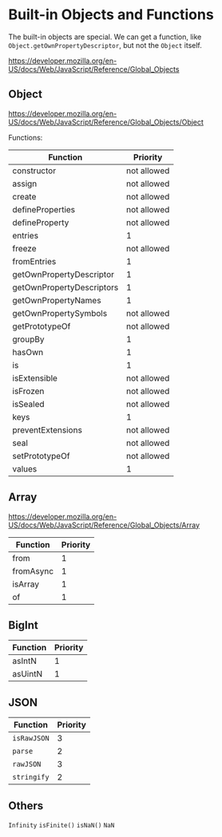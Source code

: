 # Built-in Objects and Functions

The built-in objects are special. We can get a function, like `Object.getOwnPropertyDescriptor`, but not the `Object` itself.

https://developer.mozilla.org/en-US/docs/Web/JavaScript/Reference/Global_Objects

## Object

https://developer.mozilla.org/en-US/docs/Web/JavaScript/Reference/Global_Objects/Object

Functions:

|Function                 |Priority   |
|-------------------------|-----------|
|constructor              |not allowed|
|assign                   |not allowed|
|create                   |not allowed|
|defineProperties         |not allowed|
|defineProperty           |not allowed|
|entries                  |1          |
|freeze                   |not allowed|
|fromEntries              |1          |
|getOwnPropertyDescriptor |1          |
|getOwnPropertyDescriptors|1          |
|getOwnPropertyNames      |1          |
|getOwnPropertySymbols    |not allowed|
|getPrototypeOf           |not allowed|
|groupBy                  |1          |
|hasOwn                   |1          |
|is                       |1          |
|isExtensible             |not allowed|
|isFrozen                 |not allowed|
|isSealed                 |not allowed|
|keys                     |1          |
|preventExtensions        |not allowed|
|seal                     |not allowed|
|setPrototypeOf           |not allowed|
|values                   |1          |

## Array

https://developer.mozilla.org/en-US/docs/Web/JavaScript/Reference/Global_Objects/Array

|Function                 |Priority   |
|-------------------------|-----------|
|from                     |1          |
|fromAsync                |1          |
|isArray                  |1          |
|of                       |1          |

## BigInt

|Function                 |Priority   |
|-------------------------|-----------|
|asIntN                   |1          |
|asUintN                  |1          |

## JSON

|Function                 |Priority   |
|-------------------------|-----------|
|`isRawJSON`              |3          |
|`parse`                  |2          |
|`rawJSON`                |3          |
|`stringify`              |2          |

## Others

`Infinity`
`isFinite()`
`isNaN()`
`NaN`

